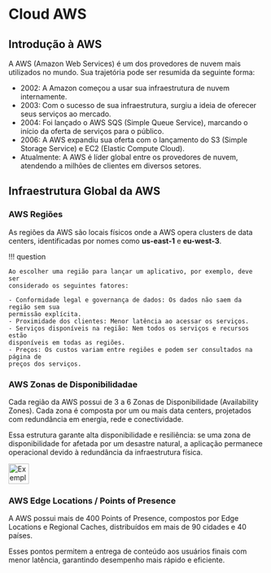 # **Cloud AWS**

## **Introdução à AWS**

A AWS (Amazon Web Services) é um dos provedores de nuvem mais utilizados no mundo. Sua trajetória pode ser resumida da seguinte forma:

- 2002: A Amazon começou a usar sua infraestrutura de nuvem internamente.
- 2003: Com o sucesso de sua infraestrutura, surgiu a ideia de oferecer seus serviços ao mercado.
- 2004: Foi lançado o AWS SQS (Simple Queue Service), marcando o início da oferta de serviços para o público.
- 2006: A AWS expandiu sua oferta com o lançamento do S3 (Simple Storage Service) e EC2 (Elastic Compute Cloud).
- Atualmente: A AWS é líder global entre os provedores de nuvem, atendendo a milhões de clientes em diversos setores.

## **Infraestrutura Global da AWS**

### AWS Regiões
As regiões da AWS são locais físicos onde a AWS opera clusters de data centers,
identificadas por nomes como **us-east-1** e **eu-west-3**.

!!! question

    Ao escolher uma região para lançar um aplicativo, por exemplo, deve ser
    considerado os seguintes fatores:

    - Conformidade legal e governança de dados: Os dados não saem da região sem sua
    permissão explícita.
    - Proximidade dos clientes: Menor latência ao acessar os serviços.
    - Serviços disponíveis na região: Nem todos os serviços e recursos estão
    disponíveis em todas as regiões.
    - Preços: Os custos variam entre regiões e podem ser consultados na página de
    preços dos serviços.

### AWS Zonas de Disponibilidadae

Cada região da AWS possui de 3 a 6 Zonas de Disponibilidade (Availability Zones).
Cada zona é composta por um ou mais data centers, projetados com redundância em
energia, rede e conectividade.

Essa estrutura garante alta disponibilidade e resiliência: se uma zona de
disponibilidade for afetada por um desastre natural, a aplicação permanece
operacional devido à redundância da infraestrutura física.

<img src="./assets/aws-azs.png" alt="Exemplo: AWS Zona de Disponibilidade" width="40" height="40"/> 

### AWS Edge Locations / Points of Presence

A AWS possui mais de 400 Points of Presence, compostos por Edge Locations e
Regional Caches, distribuídos em mais de 90 cidades e 40 países.

Esses pontos permitem a entrega de conteúdo aos usuários finais com menor
latência, garantindo desempenho mais rápido e eficiente.

